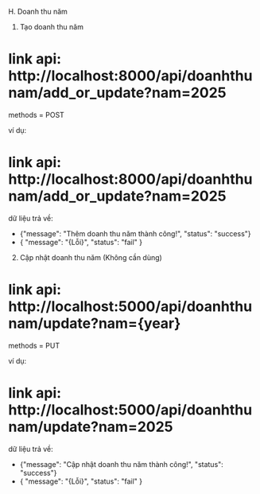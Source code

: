 H. Doanh thu năm

1. Tạo doanh thu năm

# link api: http://localhost:8000/api/doanhthunam/add_or_update?nam=2025

methods = POST

ví dụ:
# link api: http://localhost:8000/api/doanhthunam/add_or_update?nam=2025

dữ liệu trả về: 

- {"message": "Thêm doanh thu năm thành công!", "status": "success"}
- {
    "message": "{Lỗi}",
    "status": "fail"
}





2. Cập nhật doanh thu năm (Không cần dùng)
# link api: http://localhost:5000/api/doanhthunam/update?nam={year}

methods = PUT


ví dụ: 

# link api: http://localhost:5000/api/doanhthunam/update?nam=2025

dữ liệu trả về:
- {"message": "Cập nhật doanh thu năm thành công!", "status": "success"}
- {
    "message": "{Lỗi}",
    "status": "fail"
}
